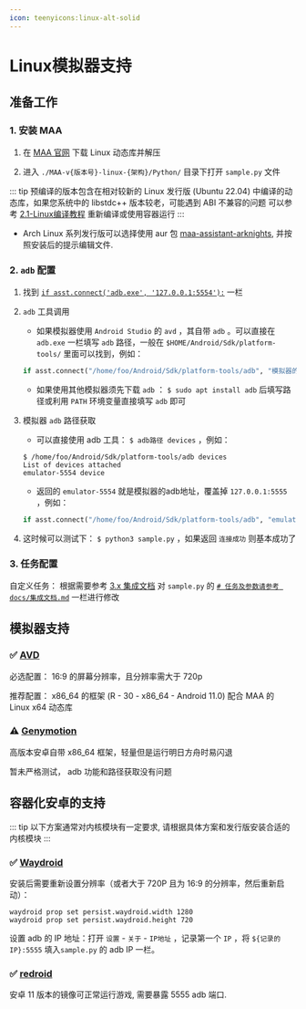 ```yaml
---
icon: teenyicons:linux-alt-solid
---
```

# Linux模拟器支持

## 准备工作

### 1. 安装 MAA

1. 在 [MAA 官网](https://maa.plus/) 下载 Linux 动态库并解压

2. 进入 `./MAA-v{版本号}-linux-{架构}/Python/` 目录下打开 `sample.py` 文件

::: tip
预编译的版本包含在相对较新的 Linux 发行版 (Ubuntu 22.04) 中编译的动态库，如果您系统中的 libstdc++ 版本较老，可能遇到 ABI 不兼容的问题
可以参考 [2.1-Linux编译教程](./2.1-Linux编译教程.md) 重新编译或使用容器运行
:::

- Arch Linux 系列发行版可以选择使用 aur 包 [maa-assistant-arknights](https://aur.archlinux.org/packages/maa-assistant-arknights),
  并按照安装后的提示编辑文件.

### 2. `adb` 配置

1. 找到 [`if asst.connect('adb.exe', '127.0.0.1:5554'):`](https://github.com/MaaAssistantArknights/MaaAssistantArknights/blob/722f0ddd4765715199a5dc90ea1bec2940322344/src/Python/sample.py#L48) 一栏

2. `adb` 工具调用

   - 如果模拟器使用 `Android Studio` 的 `avd` ，其自带 `adb` 。可以直接在 `adb.exe` 一栏填写 `adb` 路径，一般在 `$HOME/Android/Sdk/platform-tools/` 里面可以找到，例如：

    ```python
    if asst.connect("/home/foo/Android/Sdk/platform-tools/adb", "模拟器的 adb 地址"):
    ```

   - 如果使用其他模拟器须先下载 `adb` ： `$ sudo apt install adb` 后填写路径或利用 `PATH` 环境变量直接填写 `adb` 即可

3. 模拟器 `adb` 路径获取

   - 可以直接使用 adb 工具： `$ adb路径 devices` ，例如：

    ```shell
    $ /home/foo/Android/Sdk/platform-tools/adb devices
    List of devices attached
    emulator-5554 device
    ```

   - 返回的 `emulator-5554` 就是模拟器的adb地址，覆盖掉 `127.0.0.1:5555` ，例如：

    ```python
    if asst.connect("/home/foo/Android/Sdk/platform-tools/adb", "emulator-5554"):
    ```

4. 这时候可以测试下： `$ python3 sample.py` ，如果返回 `连接成功` 则基本成功了

### 3. 任务配置

自定义任务： 根据需要参考 [3.x 集成文档](https://maa.plus/docs/3.1-%E9%9B%86%E6%88%90%E6%96%87%E6%A1%A3.html) 对 `sample.py` 的 [`# 任务及参数请参考 docs/集成文档.md`](https://github.com/MaaAssistantArknights/MaaAssistantArknights/blob/722f0ddd4765715199a5dc90ea1bec2940322344/src/Python/sample.py#L54) 一栏进行修改

## 模拟器支持

### ✅ [AVD](https://developer.android.com/studio/run/managing-avds)

必选配置： 16:9 的屏幕分辨率，且分辨率需大于 720p

推荐配置： x86\_64 的框架 (R - 30 - x86\_64 - Android 11.0) 配合 MAA 的 Linux x64 动态库

### ⚠️ [Genymotion](https://www.genymotion.com/)

高版本安卓自带 x86\_64 框架，轻量但是运行明日方舟时易闪退

暂未严格测试， adb 功能和路径获取没有问题

## 容器化安卓的支持

::: tip
以下方案通常对内核模块有一定要求, 请根据具体方案和发行版安装合适的内核模块
:::

### ✅ [Waydroid](https://waydro.id/)

安装后需要重新设置分辨率（或者大于 720P 且为 16:9 的分辨率，然后重新启动）：

```shell
waydroid prop set persist.waydroid.width 1280
waydroid prop set persist.waydroid.height 720
```

设置 adb 的 IP 地址：打开 `设置` - `关于` - `IP地址` ，记录第一个 `IP` ，将 `${记录的IP}:5555` 填入`sample.py` 的 adb IP 一栏。

### ✅ [redroid](https://github.com/remote-android/redroid-doc)

安卓 11 版本的镜像可正常运行游戏, 需要暴露 5555 adb 端口.
